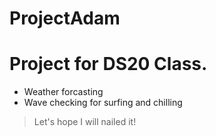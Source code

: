 # ProjectAdam
# Project for DS20 Class. 
- Weather forcasting
- Wave checking for surfing and chilling
> Let's hope I will nailed it! 
